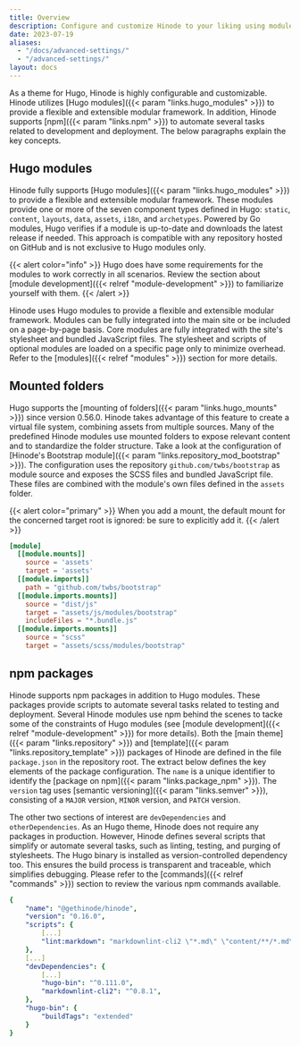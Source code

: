 ```yaml
---
title: Overview
description: Configure and customize Hinode to your liking using modules, npm, and mounted folders.
date: 2023-07-19
aliases:
  - "/docs/advanced-settings/"
  - "/advanced-settings/"
layout: docs
---
```


As a theme for Hugo, Hinode is highly configurable and customizable. Hinode utilizes [Hugo modules]({{< param "links.hugo_modules" >}}) to provide a flexible and extensible modular framework. In addition, Hinode supports [npm]({{< param "links.npm" >}}) to automate several tasks related to development and deployment. The below paragraphs explain the key concepts.

## Hugo modules

Hinode fully supports [Hugo modules]({{< param "links.hugo_modules" >}}) to provide a flexible and extensible modular framework. These modules provide one or more of the seven component types defined in Hugo: `static`, `content`, `layouts`, `data`, `assets`, `i18n`, and `archetypes`. Powered by Go modules, Hugo verifies if a module is up-to-date and downloads the latest release if needed. This approach is compatible with any repository hosted on GitHub and is not exclusive to Hugo modules only.

{{< alert color="info" >}}
Hugo does have some requirements for the modules to work correctly in all scenarios. Review the section about [module development]({{< relref "module-development" >}}) to familiarize yourself with them.
{{< /alert >}}

Hinode uses Hugo modules to provide a flexible and extensible modular framework. Modules can be fully integrated into the main site or be included on a page-by-page basis. Core modules are fully integrated with the site's stylesheet and bundled JavaScript files. The stylesheet and scripts of optional modules are loaded on a specific page only to minimize overhead. Refer to the [modules]({{< relref "modules" >}}) section for more details.

## Mounted folders

Hugo supports the [mounting of folders]({{< param "links.hugo_mounts" >}}) since version 0.56.0. Hinode takes advantage of this feature to create a virtual file system, combining assets from multiple sources. Many of the predefined Hinode modules use mounted folders to expose relevant content and to standardize the folder structure. Take a look at the configuration of [Hinode's Bootstrap module]({{< param "links.repository_mod_bootstrap" >}}). The configuration uses the repository `github.com/twbs/bootstrap` as module source and exposes the SCSS files and bundled JavaScript file. These files are combined with the module's own files defined in the `assets` folder.

{{< alert color="primary" >}}
    When you add a mount, the default mount for the concerned target root is ignored: be sure to explicitly add it.
{{< /alert >}}

```toml
[module]
  [[module.mounts]]
    source = 'assets'
    target = 'assets'
  [[module.imports]]
    path = "github.com/twbs/bootstrap"
  [[module.imports.mounts]]
    source = "dist/js"
    target = "assets/js/modules/bootstrap"
    includeFiles = "*.bundle.js"
  [[module.imports.mounts]]
    source = "scss"
    target = "assets/scss/modules/bootstrap"
```

## npm packages

Hinode supports npm packages in addition to Hugo modules. These packages provide scripts to automate several tasks related to testing and deployment. Several Hinode modules use npm behind the scenes to tacke some of the constraints of Hugo modules (see [module development]({{< relref "module-development" >}}) for more details). Both the [main theme]({{< param "links.repository" >}}) and [template]({{< param "links.repository_template" >}}) packages of Hinode are defined in the file `package.json` in the repository root. The extract below defines the key elements of the package configuration. The `name` is a unique identifier to identify the [package on npm]({{< param "links.package_npm" >}}). The `version` tag uses [semantic versioning]({{< param "links.semver" >}}), consisting of a `MAJOR` version, `MINOR` version, and `PATCH` version.

The other two sections of interest are `devDependencies` and `otherDependencies`. As an Hugo theme, Hinode does not require any packages in production. However, Hinode defines several scripts that simplify or automate several tasks, such as linting, testing, and purging of stylesheets. The Hugo binary is installed as version-controlled dependency too. This ensures the build process is transparent and traceable, which simplifies debugging. Please refer to the [commands]({{< relref "commands" >}}) section to review the various npm commands available.

```yml
{
    "name": "@gethinode/hinode",
    "version": "0.16.0",
    "scripts": {
        [...]
        "lint:markdown": "markdownlint-cli2 \"*.md\" \"content/**/*.md\"",
    },
    [...]
    "devDependencies": {
        [...]
        "hugo-bin": "^0.111.0",
        "markdownlint-cli2": "^0.8.1",
    },
    "hugo-bin": {
        "buildTags": "extended"
    }
}
```
